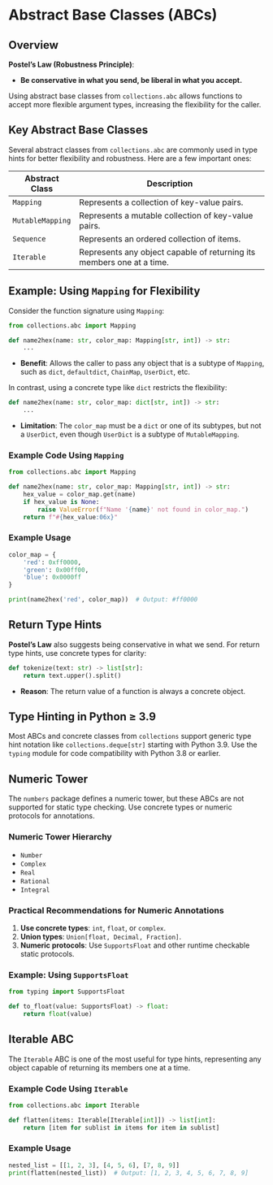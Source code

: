 # Abstract Base Classes (ABCs)

## Overview

**Postel’s Law (Robustness Principle)**: 
- **Be conservative in what you send, be liberal in what you accept.**

Using abstract base classes from `collections.abc` allows functions to accept more flexible argument types, increasing the flexibility for the caller.

## Key Abstract Base Classes

Several abstract classes from `collections.abc` are commonly used in type hints for better flexibility and robustness. Here are a few important ones:

| Abstract Class         | Description                                     |
|------------------------|-------------------------------------------------|
| `Mapping`              | Represents a collection of key-value pairs.     |
| `MutableMapping`       | Represents a mutable collection of key-value pairs.|
| `Sequence`             | Represents an ordered collection of items.      |
| `Iterable`             | Represents any object capable of returning its members one at a time. |

## Example: Using `Mapping` for Flexibility

Consider the function signature using `Mapping`:

```python
from collections.abc import Mapping

def name2hex(name: str, color_map: Mapping[str, int]) -> str:
    ...
```

- **Benefit**: Allows the caller to pass any object that is a subtype of `Mapping`, such as `dict`, `defaultdict`, `ChainMap`, `UserDict`, etc.
  
In contrast, using a concrete type like `dict` restricts the flexibility:

```python
def name2hex(name: str, color_map: dict[str, int]) -> str:
    ...
```

- **Limitation**: The `color_map` must be a `dict` or one of its subtypes, but not a `UserDict`, even though `UserDict` is a subtype of `MutableMapping`.

### Example Code Using `Mapping`

```python
from collections.abc import Mapping

def name2hex(name: str, color_map: Mapping[str, int]) -> str:
    hex_value = color_map.get(name)
    if hex_value is None:
        raise ValueError(f"Name '{name}' not found in color_map.")
    return f"#{hex_value:06x}"
```

### Example Usage

```python
color_map = {
    'red': 0xff0000,
    'green': 0x00ff00,
    'blue': 0x0000ff
}

print(name2hex('red', color_map))  # Output: #ff0000
```

## Return Type Hints

**Postel’s Law** also suggests being conservative in what we send. For return type hints, use concrete types for clarity:

```python
def tokenize(text: str) -> list[str]:
    return text.upper().split()
```

- **Reason**: The return value of a function is always a concrete object.

## Type Hinting in Python ≥ 3.9

Most ABCs and concrete classes from `collections` support generic type hint notation like `collections.deque[str]` starting with Python 3.9. Use the `typing` module for code compatibility with Python 3.8 or earlier.

## Numeric Tower

The `numbers` package defines a numeric tower, but these ABCs are not supported for static type checking. Use concrete types or numeric protocols for annotations.

### Numeric Tower Hierarchy

- `Number`
- `Complex`
- `Real`
- `Rational`
- `Integral`

### Practical Recommendations for Numeric Annotations

1. **Use concrete types**: `int`, `float`, or `complex`.
2. **Union types**: `Union[float, Decimal, Fraction]`.
3. **Numeric protocols**: Use `SupportsFloat` and other runtime checkable static protocols.

### Example: Using `SupportsFloat`

```python
from typing import SupportsFloat

def to_float(value: SupportsFloat) -> float:
    return float(value)
```

## Iterable ABC

The `Iterable` ABC is one of the most useful for type hints, representing any object capable of returning its members one at a time.

### Example Code Using `Iterable`

```python
from collections.abc import Iterable

def flatten(items: Iterable[Iterable[int]]) -> list[int]:
    return [item for sublist in items for item in sublist]
```

### Example Usage

```python
nested_list = [[1, 2, 3], [4, 5, 6], [7, 8, 9]]
print(flatten(nested_list))  # Output: [1, 2, 3, 4, 5, 6, 7, 8, 9]
```
